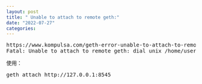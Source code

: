```yaml
---
layout: post
title: " Unable to attach to remote geth:"
date: "2022-07-27"
categories: 
---
```

<pre class="kmconsole">
https://www.kompulsa.com/geth-error-unable-to-attach-to-remote-geth/
Fatal: Unable to attach to remote geth: dial unix /home/user/snap/geth/477/.ethereum/geth.ipc: connect: no such file or directory</pre>

<p>使用：</p>

<pre class="kmconsole">
geth attach http://127.0.0.1:8545</pre>

